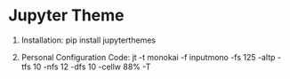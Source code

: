 # Jupyter Theme 
1. Installation:
pip install jupyterthemes

2. Personal Configuration Code:
jt -t monokai -f inputmono -fs 125 -altp -tfs 10 -nfs 12 -dfs 10 -cellw 88% -T

